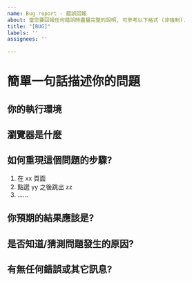 ```yaml
---
name: Bug report - 錯誤回報
about: 當您要回報任何錯誤時盡量完整的說明, 可參考以下格式 (非強制).
title: "[BUG]"
labels: ''
assignees: ''

---
```


# 簡單一句話描述你的問題

## 你的執行環境

## 瀏覽器是什麼

## 如何重現這個問題的步驟?
1. 在 xx 頁面
2. 點選 yy 之後跳出 zz
3. ......

## 你預期的結果應該是?

## 是否知道/猜測問題發生的原因?

## 有無任何錯誤或其它訊息?
